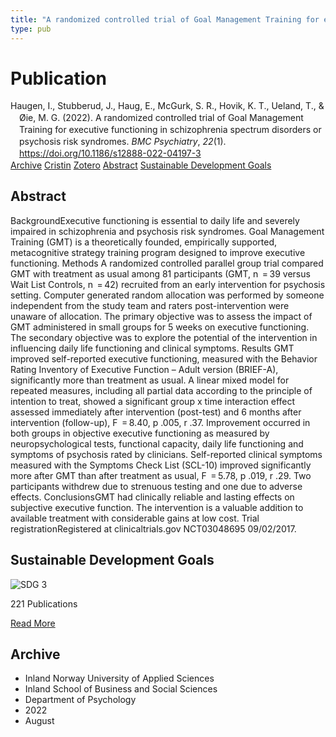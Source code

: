 ```yaml
---
title: "A randomized controlled trial of Goal Management Training for executive functioning in schizophrenia spectrum disorders or psychosis risk syndromes"
type: pub
---
```

<h1>Publication</h1>
<article id="csl-bib-container-UWSC2Z6R" class="csl-bib-container">
  <div class="csl-bib-body" style="line-height: 1.35; padding-left: 1em; text-indent:-1em;">
  <div class="csl-entry">Haugen, I., Stubberud, J., Haug, E., McGurk, S. R., Hovik, K. T., Ueland, T., &amp; &#xD8;ie, M. G. (2022). A randomized controlled trial of Goal Management Training for executive functioning in schizophrenia spectrum disorders or psychosis risk syndromes. <i>BMC Psychiatry</i>, <i>22</i>(1). <a href="https://doi.org/10.1186/s12888-022-04197-3">https://doi.org/10.1186/s12888-022-04197-3</a></div>
</div>
  <div class="csl-bib-buttons">
    <a href="#taxonomy-article-UWSC2Z6R" class="csl-bib-button">Archive</a>
    <a href="https://app.cristin.no/results/show.jsf?id=2042608" alt="Cristin URL" class="csl-bib-button">Cristin</a>
    <a href="http://zotero.org/groups/5022929/items/UWSC2Z6R" alt="Zotero URL" class="csl-bib-button">Zotero</a>
    <a href="#abstract-article-UWSC2Z6R" class="csl-bib-button">Abstract</a>
    <a href="#sdg-article-UWSC2Z6R" class="csl-bib-button">Sustainable Development Goals</a>
  </div>
  <div id="csl-bib-meta-container-UWSC2Z6R"></div>
</article>
<div id="csl-bib-meta-UWSC2Z6R" class="csl-bib-meta">
  <article id="abstract-article-UWSC2Z6R" class="abstract-article">
    <h1>Abstract</h1>
    BackgroundExecutive functioning is essential to daily life and severely impaired in schizophrenia and psychosis risk syndromes. Goal Management Training (GMT) is a theoretically founded, empirically supported, metacognitive strategy training program designed to improve executive functioning. Methods A randomized controlled parallel group trial compared GMT with treatment as usual among 81 participants (GMT, n  = 39 versus Wait List Controls, n  = 42) recruited from an early intervention for psychosis setting. Computer generated random allocation was performed by someone independent from the study team and raters post-intervention were unaware of allocation. The primary objective was to assess the impact of GMT administered in small groups for 5 weeks on executive functioning. The secondary objective was to explore the potential of the intervention in influencing daily life functioning and clinical symptoms. Results GMT improved self-reported executive functioning, measured with the Behavior Rating Inventory of Executive Function – Adult version (BRIEF-A), significantly more than treatment as usual. A linear mixed model for repeated measures, including all partial data according to the principle of intention to treat, showed a significant group x time interaction effect assessed immediately after intervention (post-test) and 6 months after intervention (follow-up), F  = 8.40, p .005, r .37. Improvement occurred in both groups in objective executive functioning as measured by neuropsychological tests, functional capacity, daily life functioning and symptoms of psychosis rated by clinicians. Self-reported clinical symptoms measured with the Symptoms Check List (SCL-10) improved significantly more after GMT than after treatment as usual, F  = 5.78, p .019, r .29. Two participants withdrew due to strenuous testing and one due to adverse effects. ConclusionsGMT had clinically reliable and lasting effects on subjective executive function. The intervention is a valuable addition to available treatment with considerable gains at low cost. Trial registrationRegistered at clinicaltrials.gov NCT03048695 09/02/2017.
  </article>
  <article id="sdg-article-UWSC2Z6R" class="sdg-article">
    <h1>Sustainable Development Goals</h1>
    <div class="sdg-container"><div id="sdg3" class="sdg">
<img src="{{< params subfolder >}}images/sdg/sdg03_en.png" class="image" alt="SDG 3">
<div class="sdg-overlay">
<p class="sdg-publication-count"><span>221</span> Publications</p>
<p><a href="https://sdgs.un.org/goals/goal3" class="sdg-read-more">Read More</a></p>
</div>
</div></div>
  </article>
  <article id="taxonomy-article-UWSC2Z6R" class="taxonomy-article">
    <h1>Archive</h1>
    <ul>
      <li>Inland Norway University of Applied Sciences</li>
      <li>Inland School of Business and Social Sciences</li>
      <li>Department of Psychology</li>
      <li>2022</li>
      <li>August</li>
    </ul>
  </article>
</div>
